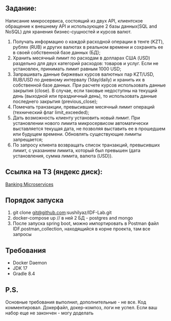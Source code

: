 ## Задание:
Написание микросервиса, состоящий из двух API, клиентское обращение к внешнему API и использующее 2 базы данных(SQL and NoSQL) для хранения бизнес-сущностей и курсов валют.
1) Получать информацию о каждой расходной операции в тенге (KZT), рублях (RUB)
и других валютах в реальном времени и сохранять ее в своей собственной базе
данных (БД);
2) Хранить месячный лимит по расходам в долларах США (USD) раздельно для двух
категорий расходов: товаров и услуг. Если не установлен, принимать лимит равным
1000 USD;
3) Запрашивать данные биржевых курсов валютных пар KZT/USD, RUB/USD по
дневному интервалу (1day/daily) и хранить их в собственной базе данных. При
расчете курсов использовать данные закрытия (close). В случае, если таковые
недоступны на текущий день (выходной или праздничный день), то использовать
данные последнего закрытия (previous_close);
4) Помечать транзакции, превысившие месячный лимит операций (технический флаг
limit_exceeded);
5) Дать возможность клиенту установить новый лимит. При установлении нового
лимита микросервисом автоматически выставляется текущая дата, не позволяя
выставить ее в прошедшем или будущем времени. Обновлять существующие
лимиты запрещается;
6) По запросу клиента возвращать список транзакций, превысивших лимит, с
указанием лимита, который был превышен (дата установления, сумма лимита,
валюта (USD)).
## Ссылка на ТЗ (яндекс диск):
[Banking Microservices](https://docs.yandex.ru/docs/view?url=ya-disk%3A%2F%2F%2Fdisk%2F%D0%A2%D0%B5%D1%81%D1%82%D0%BE%D0%B2%D0%BE%D0%B5_%D0%B7%D0%B0%D0%B4%D0%B0%D0%BD%D0%B8%D0%B5_Junior_Java_%D1%80%D0%B0%D0%B7%D1%80%D0%B0%D0%B1%D0%BE%D1%82%D1%87%D0%B8%D0%BA%D0%B0_.pdf&name=%D0%A2%D0%B5%D1%81%D1%82%D0%BE%D0%B2%D0%BE%D0%B5_%D0%B7%D0%B0%D0%B4%D0%B0%D0%BD%D0%B8%D0%B5_Junior_Java_%D1%80%D0%B0%D0%B7%D1%80%D0%B0%D0%B1%D0%BE%D1%82%D1%87%D0%B8%D0%BA%D0%B0_.pdf&uid=1974528072)
## Порядок запуска
1) git clone git@github.com:sushilyaz/IDF-Lab.git
2) docker-compose up // в ней 2 БД - postgres and mongo
3) После запуска spring boot, можно импортировать в Postman файл IDF.postman_collection, находящийся в корне проекта, там все запросы
## Требования
* Docker Daemon
* JDK 17
* Gradle 8.4
## P.S. 
Основные требования выполнил, дополнительные - не все.
Код комментировал. Докерфайл, докер-композ, логи не успел. Если ваш набор еще не закончен - могу доделать
